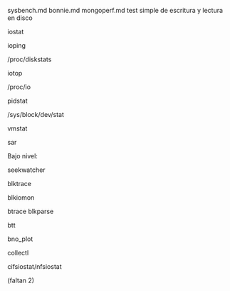 sysbench.md
bonnie.md
mongoperf.md
  test simple de escritura y lectura en disco

iostat

ioping

/proc/diskstats

iotop

/proc/io

pidstat

/sys/block/dev/stat

vmstat

sar



Bajo nivel:

seekwatcher

blktrace

blkiomon

btrace blkparse

btt

bno_plot

collectl

cifsiostat/nfsiostat

(faltan 2)
